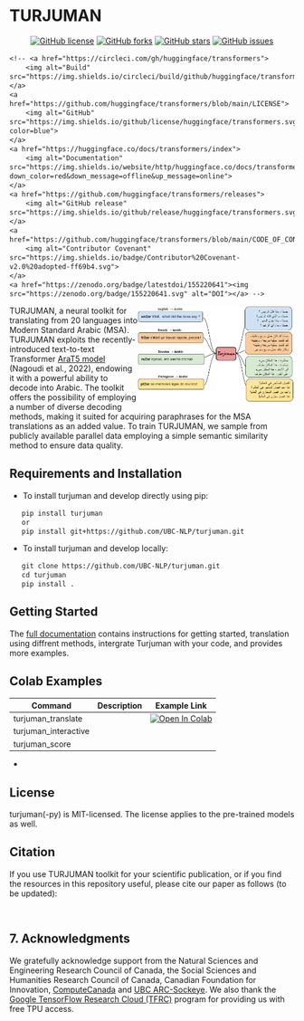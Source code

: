 # TURJUMAN
<p align="center">
<a href="https://github.com/UBC-NLP/turjuman/blob/main/LICENSE"><img alt="GitHub license" src="https://img.shields.io/github/license/UBC-NLP/turjuman?logoColor=blue"></a>
<a href="https://github.com/UBC-NLP/turjuman/network"><img alt="GitHub forks" src="https://img.shields.io/github/forks/UBC-NLP/turjuman"></a>
<a href="https://github.com/UBC-NLP/turjuman/stargazers"><img alt="GitHub stars" src="https://img.shields.io/github/stars/UBC-NLP/turjuman"></a>
<a href="https://github.com/UBC-NLP/turjuman/issues"><img alt="GitHub issues" src="https://img.shields.io/github/issues/UBC-NLP/turjuman"></a>

    <!-- <a href="https://circleci.com/gh/huggingface/transformers">
        <img alt="Build" src="https://img.shields.io/circleci/build/github/huggingface/transformers/main">
    </a>
    <a href="https://github.com/huggingface/transformers/blob/main/LICENSE">
        <img alt="GitHub" src="https://img.shields.io/github/license/huggingface/transformers.svg?color=blue">
    </a>
    <a href="https://huggingface.co/docs/transformers/index">
        <img alt="Documentation" src="https://img.shields.io/website/http/huggingface.co/docs/transformers/index.svg?down_color=red&down_message=offline&up_message=online">
    </a>
    <a href="https://github.com/huggingface/transformers/releases">
        <img alt="GitHub release" src="https://img.shields.io/github/release/huggingface/transformers.svg">
    </a>
    <a href="https://github.com/huggingface/transformers/blob/main/CODE_OF_CONDUCT.md">
        <img alt="Contributor Covenant" src="https://img.shields.io/badge/Contributor%20Covenant-v2.0%20adopted-ff69b4.svg">
    </a>
    <a href="https://zenodo.org/badge/latestdoi/155220641"><img src="https://zenodo.org/badge/155220641.svg" alt="DOI"></a> -->
</p>


<img src="./images/turjuman.png" alt="AraT5" width="55%" height="45%" align="right"/>

TURJUMAN, a neural toolkit for translating from 20 languages into Modern Standard Arabic (MSA). TURJUMAN exploits the recently-introduced text-to-text Transformer [AraT5 model](https://github.com/UBC-NLP/araT5) (Nagoudi et al., 2022), endowing it with a powerful ability to decode into Arabic. The toolkit offers the possibility of employing a number of diverse decoding methods, making it suited for acquiring paraphrases for the MSA translations as an added value. To train TURJUMAN, we sample from publicly available parallel data employing a simple semantic similarity method to ensure data quality.

## Requirements and Installation
- To install turjuman and develop directly using pip:
 ```shell
    pip install turjuman
    or 
    pip install git+https://github.com/UBC-NLP/turjuman.git
 ```
- To install turjuman and develop locally:
 ```shell
    git clone https://github.com/UBC-NLP/turjuman.git
    cd turjuman
    pip install .
```
## Getting Started
The [full documentation](https://turjuman.readthedocs.io/en/latest/) contains instructions for getting started, translation using diffrent methods, intergrate Turjuman with your code, and provides more examples.

## Colab Examples
| Command 	| Description 	| Example Link 	|
|---------	|-------------	|--------------	|
| turjuman_translate |             	| [![Open In Colab](https://colab.research.google.com/assets/colab-badge.svg)](https://colab.research.google.com/github/UBC-NLP/turjuman/blob/main/examples/turjuman_translate_cli.ipynb) |
|    turjuman_interactive     	|             	|              	|
|    turjuman_score     	|             	|              	|
-
## License
turjuman(-py) is MIT-licensed. The license applies to the pre-trained models as well.
## Citation
If you use TURJUMAN toolkit for your scientific publication, or if you find the resources in this repository useful, please cite our paper as follows (to be updated):
```


```



## 7. Acknowledgments
We gratefully acknowledge support from the Natural Sciences and Engineering Research Council  of Canada, the  Social  Sciences and  Humanities  Research  Council  of  Canada, Canadian  Foundation  for  Innovation,  [ComputeCanada](www.computecanada.ca) and [UBC ARC-Sockeye](https://doi.org/10.14288/SOCKEYE). We  also  thank  the  [Google TensorFlow Research Cloud (TFRC)](https://www.tensorflow.org/tfrc) program for providing us with free TPU access.